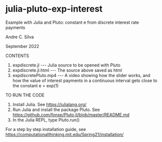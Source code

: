 # julia-pluto-exp-interest
Example with Julia and Pluto: constant e from discrete interest rate payments

Andre C. Silva

September 2022

CONTENTS
1. expdiscrete.jl --- Julia source to be opened with Pluto
2. expdiscrete.jl.html --- The source above saved as html
3. expdiscretePluto.mp4 --- A video showing how the slider works, and how the value of interest payments in a continuous interval gets close to the constant e = exp(1)

TO RUN THE CODE
1. Install Julia. See https://julialang.org/
2. Run Julia and install the package Pluto. See https://github.com/fonsp/Pluto.jl/blob/master/README.md
3. In the Julia REPL, type Pluto.run() 

For a step by step installation guide, see https://computationalthinking.mit.edu/Spring21/installation/

